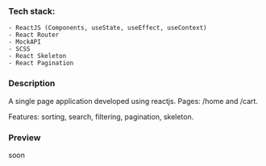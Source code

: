 ### Tech stack:

```
- ReactJS (Components, useState, useEffect, useContext)
- React Router
- MockAPI
- SCSS
- React Skeleton
- React Pagination

```

### Description

<p>A single page application developed using reactjs. Pages: /home and /cart.</p>
<p> Features: sorting, search, filtering, pagination, skeleton.</p>

### Preview

soon
